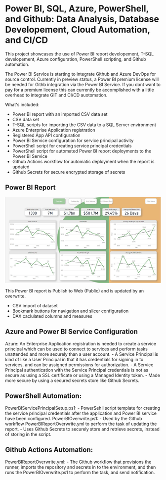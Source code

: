 <h1>Power BI, SQL, Azure, PowerShell, and Github: Data Analysis, Database Developement, Cloud Automation, and CI/CD</h1>

This project showcases the use of Power BI report developement, T-SQL developement, Azure configuration, PowerShell scripting, and Github automation.

The Power BI Service is starting to integrate Github and Azure DevOps for source control. Currently in preview status, a Power BI premium license will be needed for Githb integration via the Power BI Service.
If you dont want to pay for a premium license this can currently be accomplished with a little overhead to integrate GIT and CI/CD auotomation.

What's included:
- Power BI report with an imported CSV data set
- CSV data set
- T-SQL scripts for importing the CSV data to a SQL Server environment
- Azure Enterprise Application registration
- Registered App API configuration
- Power BI Service configuration for service principal activity
- PowerShell script for creating service principal credentials
- PowerShell script for automated Power BI report deployments to the Power BI Service
- Github Actions workflow for automatic deployment when the report is updated
- Github Secrets for secure encrypted storage of secrets

<h2>Power BI Report</h2>
<a href="[https://app.powerbi.com/view?r=eyJrIjoiN2I2NTVjMzMtMTM5Ni00Zjg4LWFlMGItMWM5OTQyMmRkZDkzIiwidCI6ImYzNmUyMWM1LTU0MjktNDRlNi1hZjlhLTUwOWMzYWEwNzc2MSJ9&pageName=ReportSectionb20cb185ce329cea8bfc](https://app.powerbi.com/view?r=eyJrIjoiNWY5MDgxMWQtYTM2Zi00YmExLTg5NzktZDhmMTk5YzBjOWQ0IiwidCI6ImYzNmUyMWM1LTU0MjktNDRlNi1hZjlhLTUwOWMzYWEwNzc2MSJ9&pageName=ReportSectionb20cb185ce329cea8bfc)"><img src="https://github.com/JFloresTech/PowerBI/blob/main/Europe%20Sales%20Report%20.jpg"></a>

  This Power BI report is Publish to Web (Public) and is updated by an overwrite.
  - CSV import of dataset 
  - Bookmark buttons for navigation and slicer configuration
  - DAX caclulated columns and measures 

<h2>Azure and Power BI Service Configuration</h2>
Azure:
  An Enterprise Application registration is needed to create a service principal which can be used to connect to services and perform tasks unattended and more securely than a user account.
  - A Service Principal is kind of like a User Principal in that it has credentials for signing in to services, and can be assigned permissions for authorization.
  - A Service Principal authentication with the Service Principal credentials is not as secure as using a SSL certificate or using a Managed Identity token.
  - Made more secure by using a secured secrets store like Github Secrets.

<h2>PowerShell Automation:</h2>
PowerBIServicePrincipalSetup.ps1:
  - PowerSehll script template for creating the service principal credentials after the application and Power BI service have been configured.
PowerBIOverwrite.ps1:
  - Used by the Github workflow PowerBIReportOverwrite.yml to perform the task of updating the report.
  - Uses Github Secrets to securely store and retrieve secrets, instead of storing in the script.

<h2>Github Actions Automation:</h2>
PowerBIReportOverwrite.yml:
- The Github workflow that provisions the runner, imports the repository and secrets in to the environment, and then runs the PowerBIOverwrite.ps1 to perform the task, and send notification.
